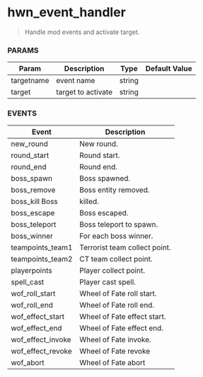 # hwn_event_handler

> Handle mod events and activate target.

### PARAMS
| Param      | Description        | Type   | Default Value |
|------------|--------------------|--------|---------------|
| targetname | event name         | string |               |
| target     | target to activate | string |               |


### EVENTS
| Event               | Description                   |
|---------------------|-------------------------------|
| new_round           | New round.                    |
| round_start         | Round start.                  |
| round_end           | Round end.                    |
| boss_spawn          | Boss spawned.                 |
| boss_remove         | Boss entity removed.          |
| boss_kill Boss      | killed.                       |
| boss_escape         | Boss escaped.                 |
| boss_teleport       | Boss teleport to spawn.       |
| boss_winner         | For each boss winner.         |
| teampoints_team1    | Terrorist team collect point. |
| teampoints_team2    | CT team collect point.        |
| playerpoints        | Player collect point.         |
| spell_cast          | Player cast spell.            |
| wof_roll_start      | Wheel of Fate roll start.     |
| wof_roll_end        | Wheel of Fate roll end.       |
| wof_effect_start    | Wheel of Fate effect start.   |
| wof_effect_end      | Wheel of Fate effect end.     |
| wof_effect_invoke   | Wheel of Fate invoke.         |
| wof_effect_revoke   | Wheel of Fate revoke          |
| wof_abort           | Wheel of Fate abort           |